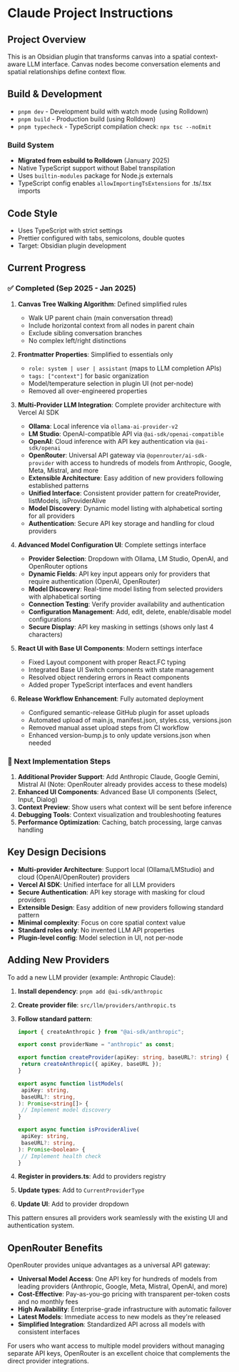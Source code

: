 # Claude Project Instructions

## Project Overview

This is an Obsidian plugin that transforms canvas into a spatial context-aware LLM interface. Canvas nodes become conversation elements and spatial relationships define context flow.

## Build & Development

- `pnpm dev` - Development build with watch mode (using Rolldown)
- `pnpm build` - Production build (using Rolldown)
- `pnpm typecheck` - TypeScript compilation check: `npx tsc --noEmit`

### Build System

- **Migrated from esbuild to Rolldown** (January 2025)
- Native TypeScript support without Babel transpilation
- Uses `builtin-modules` package for Node.js externals
- TypeScript config enables `allowImportingTsExtensions` for .ts/.tsx imports

## Code Style

- Uses TypeScript with strict settings
- Prettier configured with tabs, semicolons, double quotes
- Target: Obsidian plugin development

## Current Progress

### ✅ Completed (Sep 2025 - Jan 2025)

1. **Canvas Tree Walking Algorithm**: Defined simplified rules
   - Walk UP parent chain (main conversation thread)
   - Include horizontal context from all nodes in parent chain
   - Exclude sibling conversation branches
   - No complex left/right distinctions

2. **Frontmatter Properties**: Simplified to essentials only
   - `role: system | user | assistant` (maps to LLM completion APIs)
   - `tags: ["context"]` for basic organization
   - Model/temperature selection in plugin UI (not per-node)
   - Removed all over-engineered properties

3. **Multi-Provider LLM Integration**: Complete provider architecture with Vercel AI SDK
   - **Ollama**: Local inference via `ollama-ai-provider-v2`
   - **LM Studio**: OpenAI-compatible API via `@ai-sdk/openai-compatible`
   - **OpenAI**: Cloud inference with API key authentication via `@ai-sdk/openai`
   - **OpenRouter**: Universal API gateway via `@openrouter/ai-sdk-provider` with access to hundreds of models from Anthropic, Google, Meta, Mistral, and more
   - **Extensible Architecture**: Easy addition of new providers following established patterns
   - **Unified Interface**: Consistent provider pattern for createProvider, listModels, isProviderAlive
   - **Model Discovery**: Dynamic model listing with alphabetical sorting for all providers
   - **Authentication**: Secure API key storage and handling for cloud providers

4. **Advanced Model Configuration UI**: Complete settings interface
   - **Provider Selection**: Dropdown with Ollama, LM Studio, OpenAI, and OpenRouter options
   - **Dynamic Fields**: API key input appears only for providers that require authentication (OpenAI, OpenRouter)
   - **Model Discovery**: Real-time model listing from selected providers with alphabetical sorting
   - **Connection Testing**: Verify provider availability and authentication
   - **Configuration Management**: Add, edit, delete, enable/disable model configurations
   - **Secure Display**: API key masking in settings (shows only last 4 characters)

5. **React UI with Base UI Components**: Modern settings interface
   - Fixed Layout component with proper React.FC typing
   - Integrated Base UI Switch components with state management
   - Resolved object rendering errors in React components
   - Added proper TypeScript interfaces and event handlers

6. **Release Workflow Enhancement**: Fully automated deployment
   - Configured semantic-release GitHub plugin for asset uploads
   - Automated upload of main.js, manifest.json, styles.css, versions.json
   - Removed manual asset upload steps from CI workflow
   - Enhanced version-bump.js to only update versions.json when needed

### 🎯 Next Implementation Steps

1. **Additional Provider Support**: Add Anthropic Claude, Google Gemini, Mistral AI (Note: OpenRouter already provides access to these models)
2. **Enhanced UI Components**: Advanced Base UI components (Select, Input, Dialog)
3. **Context Preview**: Show users what context will be sent before inference
4. **Debugging Tools**: Context visualization and troubleshooting features
5. **Performance Optimization**: Caching, batch processing, large canvas handling

## Key Design Decisions

- **Multi-provider Architecture**: Support local (Ollama/LMStudio) and cloud (OpenAI/OpenRouter) providers
- **Vercel AI SDK**: Unified interface for all LLM providers
- **Secure Authentication**: API key storage with masking for cloud providers
- **Extensible Design**: Easy addition of new providers following standard pattern
- **Minimal complexity**: Focus on core spatial context value
- **Standard roles only**: No invented LLM API properties
- **Plugin-level config**: Model selection in UI, not per-node

## Adding New Providers

To add a new LLM provider (example: Anthropic Claude):

1. **Install dependency**: `pnpm add @ai-sdk/anthropic`
2. **Create provider file**: `src/llm/providers/anthropic.ts`
3. **Follow standard pattern**:

   ```typescript
   import { createAnthropic } from "@ai-sdk/anthropic";

   export const providerName = "anthropic" as const;

   export function createProvider(apiKey: string, baseURL?: string) {
   	return createAnthropic({ apiKey, baseURL });
   }

   export async function listModels(
   	apiKey: string,
   	baseURL?: string,
   ): Promise<string[]> {
   	// Implement model discovery
   }

   export async function isProviderAlive(
   	apiKey: string,
   	baseURL?: string,
   ): Promise<boolean> {
   	// Implement health check
   }
   ```

4. **Register in providers.ts**: Add to providers registry
5. **Update types**: Add to `CurrentProviderType`
6. **Update UI**: Add to provider dropdown

This pattern ensures all providers work seamlessly with the existing UI and authentication system.

## OpenRouter Benefits

OpenRouter provides unique advantages as a universal API gateway:

- **Universal Model Access**: One API key for hundreds of models from leading providers (Anthropic, Google, Meta, Mistral, OpenAI, and more)
- **Cost-Effective**: Pay-as-you-go pricing with transparent per-token costs and no monthly fees
- **High Availability**: Enterprise-grade infrastructure with automatic failover
- **Latest Models**: Immediate access to new models as they're released
- **Simplified Integration**: Standardized API across all models with consistent interfaces

For users who want access to multiple model providers without managing separate API keys, OpenRouter is an excellent choice that complements the direct provider integrations.
